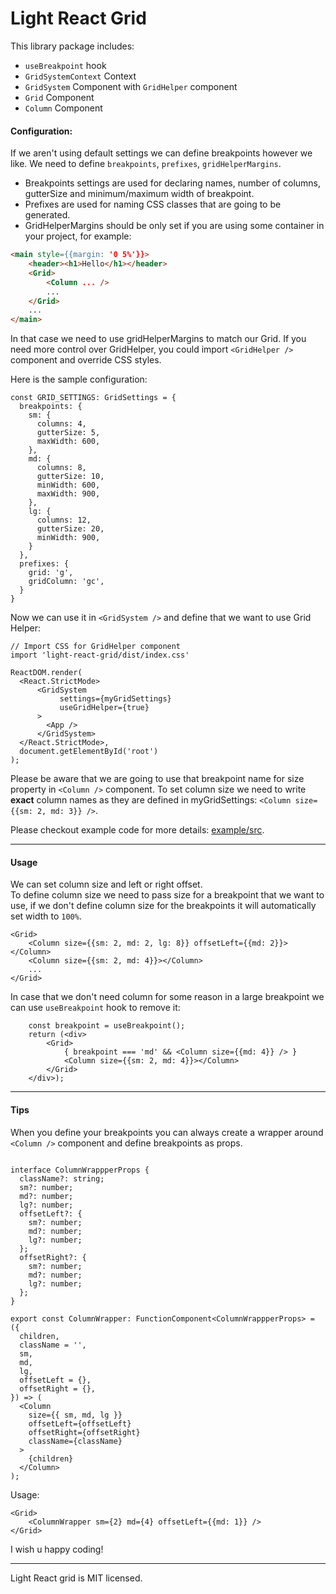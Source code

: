 # Light React Grid

This library package includes:
- `useBreakpoint` hook
- `GridSystemContext` Context
- `GridSystem` Component with `GridHelper` component
- `Grid` Component
- `Column` Component

#### Configuration:
If we aren't using default settings we can define breakpoints however we like.
We need to define `breakpoints`, `prefixes`, `gridHelperMargins`.

- Breakpoints settings are used for declaring names, number of columns, gutterSize and minimum/maximum width of breakpoint.
- Prefixes are used for naming CSS classes that are going to be generated.
- GridHelperMargins should be only set if you are using some container in your project, for example:
```html
<main style={{margin: '0 5%'}}>
    <header><h1>Hello</h1></header>
    <Grid>
        <Column ... />
        ...
    </Grid>
    ...
</main>
```
In that case we need to use gridHelperMargins to match our Grid.
 If you need more control over GridHelper, you could import `<GridHelper />` component and override CSS styles. 


Here is the sample configuration:
```tsx
const GRID_SETTINGS: GridSettings = {
  breakpoints: {
    sm: {
      columns: 4,
      gutterSize: 5,
      maxWidth: 600,
    },
    md: {
      columns: 8,
      gutterSize: 10,
      minWidth: 600,
      maxWidth: 900,
    },
    lg: {
      columns: 12,
      gutterSize: 20,
      minWidth: 900,
    }
  },
  prefixes: {
    grid: 'g',
    gridColumn: 'gc',
  }
}
```

Now we can use it in `<GridSystem />` and define that we want to use Grid Helper:
```tsx
// Import CSS for GridHelper component
import 'light-react-grid/dist/index.css'

ReactDOM.render(
  <React.StrictMode>
      <GridSystem 
           settings={myGridSettings}
           useGridHelper={true}
      >
        <App />
      </GridSystem>
  </React.StrictMode>,
  document.getElementById('root')
);
```

Please be aware that we are going to use that breakpoint name for size property in `<Column />` component.
To set column size we need to write __exact__ column names as they are defined in myGridSettings: `<Column size={{sm: 2, md: 3}} />`.

Please checkout example code for more details: [example/src](example/src).

---
#### Usage
We can set column size and left or right offset.\
To define column size we need to pass size for a breakpoint that we want to use, if we don't define column size for the breakpoints it will automatically set width to `100%`.
```tsx
<Grid>
    <Column size={{sm: 2, md: 2, lg: 8}} offsetLeft={{md: 2}}></Column>
    <Column size={{sm: 2, md: 4}}></Column>
    ...
</Grid>
```
In case that we don't need column for some reason in a large breakpoint we can use `useBreakpoint` hook to remove it:
```tsx
    const breakpoint = useBreakpoint();
    return (<div>
        <Grid>
            { breakpoint === 'md' && <Column size={{md: 4}} /> }
            <Column size={{sm: 2, md: 4}}></Column>
        </Grid>
    </div>);
```
 
 ---

#### Tips

When you define your breakpoints you can always create a wrapper around `<Column />` component 
and define breakpoints as props.

```tsx

interface ColumnWrappperProps {
  className?: string;
  sm?: number;
  md?: number;
  lg?: number;
  offsetLeft?: {
    sm?: number;
    md?: number;
    lg?: number;
  };
  offsetRight?: {
    sm?: number;
    md?: number;
    lg?: number;
  };
}

export const ColumnWrapper: FunctionComponent<ColumnWrappperProps> = ({
  children,
  className = '',
  sm,
  md,
  lg,
  offsetLeft = {},
  offsetRight = {},
}) => (
  <Column
    size={{ sm, md, lg }}
    offsetLeft={offsetLeft}
    offsetRight={offsetRight}
    className={className}
  >
    {children}
  </Column>
);
```
Usage:
```tsx
<Grid>
    <ColumnWrapper sm={2} md={4} offsetLeft={{md: 1}} />    
</Grid>
```

I wish u happy coding!


----
Light React grid is MIT licensed.
